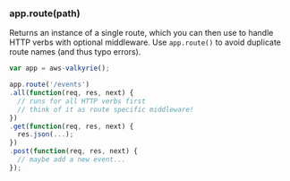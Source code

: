 <h3 id='app.route'>app.route(path)</h3>

Returns an instance of a single route, which you can then use to handle HTTP verbs with optional middleware.
Use `app.route()` to avoid duplicate route names (and thus typo errors).

```js
var app = aws-valkyrie();

app.route('/events')
.all(function(req, res, next) {
  // runs for all HTTP verbs first
  // think of it as route specific middleware!
})
.get(function(req, res, next) {
  res.json(...);
})
.post(function(req, res, next) {
  // maybe add a new event...
});
```
